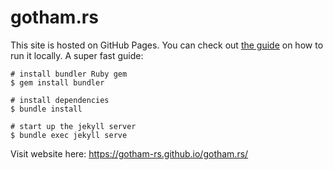 # gotham.rs

This site is hosted on GitHub Pages. You can check out [the guide](https://help.github.com/articles/setting-up-your-github-pages-site-locally-with-jekyll/) on how to run it locally. A super fast guide:

```shell
# install bundler Ruby gem
$ gem install bundler

# install dependencies
$ bundle install

# start up the jekyll server
$ bundle exec jekyll serve
```

Visit website here: <https://gotham-rs.github.io/gotham.rs/>
